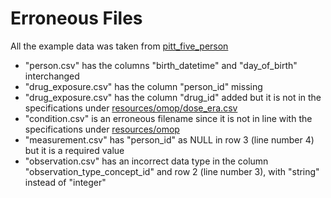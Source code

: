 # Erroneous Files

All the example data was taken from [pitt_five_person](https://github.com/all-of-us/curation/blob/develop/data_steward/test/test_data/pitt_five_person/)

 * "person.csv" has the columns "birth_datetime" and "day_of_birth" interchanged
 * "drug_exposure.csv" has the column "person_id" missing
 * "drug_exposure.csv" has the column "drug_id" added but it is not in the specifications under [resources/omop/dose_era.csv](https://github.com/all-of-us/aou-ehr-file-check/tree/master/resources/omop/dose_era.json)
 * "condition.csv" is an erroneous filename since it is not in line with the specifications under [resources/omop](https://github.com/all-of-us/aou-ehr-file-check/tree/master/resources/omop)
 * "measurement.csv" has "person_id" as NULL in row 3 (line number 4) but it is a required value
 * "observation.csv" has an incorrect data type in the column "observation_type_concept_id" and row 2 (line number 3), with "string" instead of "integer"

